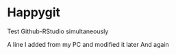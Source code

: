 # Happygit
Test Github-RStudio simultaneously

A line I added from my PC and modified it later
And again